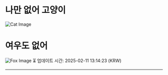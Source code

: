 
# 나만 없어 고양이

![Cat Image](https://cdn2.thecatapi.com/images/1TcC-kiI1.jpg)

# 여우도 없어
![Fox Image](https://randomfox.ca/images/94.jpg)
⏳ 업데이트 시간: 2025-02-11 13:14:23 (KRW)

---
